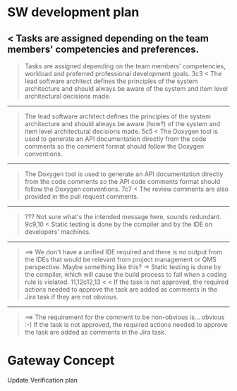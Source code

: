 # SW development plan

< Tasks are assigned depending on the team members' competencies and preferences.
---
> Tasks are assigned depending on the team members' competencies, workload and preferred professional development goals.
3c3
< The lead software architect defines the principles of the system architecture and should always be aware of the system and item level architectural decisions made.
---
> The lead software architect defines the principles of the system architecture and should always be aware (how?) of the system and item level architectural decisions made.
5c5
< The Doxygen tool is used to generate an API documentation directly from the code comments so the comment format should follow the Doxygen conventions.
---
> The Doxygen tool is used to generate an API documentation directly from the code comments so the API code comments format should follow the Doxygen conventions.
7c7
< The review comments are also provided in the pull request comments.
---
> ??? Not sure what's the intended message here, sounds redundant.
9c9,10
< Static testing is done by the compiler and by the IDE on developers' machines.
---
> ==> We don't have a unified IDE required and there is no output from the IDEs that would be relevant from project management or QMS perspective.
> Maybe something like this? -> Static testing is done by the compiler, which will cause the build process to fail when a coding rule is violated. 
11,12c12,13
< 
< If the task is not approved, the required actions needed to approve the task are added as comments in the Jira task if they are not obvious.
---
> ==> The requirement for the comment to be non-obvious is... obvious :-)
> If the task is not approved, the required actions needed to approve the task are added as comments in the Jira task.


# Gateway Concept


Update Verification plan